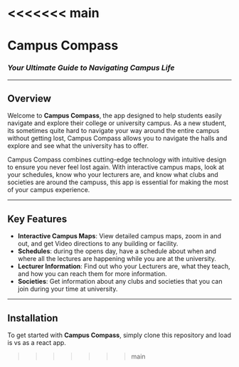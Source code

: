 <<<<<<< main
=======
# **Campus Compass**  
### _Your Ultimate Guide to Navigating Campus Life_

---

## Overview

Welcome to **Campus Compass**, the app designed to help students easily navigate and explore their college or university campus. As a new student, its sometimes quite hard to navigate your way around the entire campus without getting lost, Campus Compass allows you to navigate the halls and explore and see what the university has to offer.

Campus Compass combines cutting-edge technology with intuitive design to ensure you never feel lost again. With interactive campus maps, look at your schedules, know who your lecturers are, and know what clubs and societies are around the campuss, this app is essential for making the most of your campus experience.

---

## Key Features

- **Interactive Campus Maps**: View detailed campus maps, zoom in and out, and get Video directions to any building or facility.
- **Schedules**: during the opens day, have a schedule about when and where all the lectures are happening while you are at the university.
- **Lecturer Information**: Find out who your Lecturers are, what they teach, and how you can reach them for more information.
- **Societies**: Get information about any clubs and societies that you can join during your time at university.

---

## Installation

To get started with **Campus Compass**, simply clone this repository and load is vs as a react app.
>>>>>>> main
